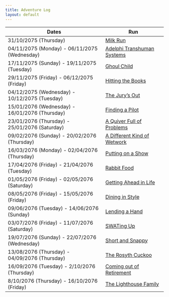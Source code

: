 ```yaml
---
title: Adventure Log
layout: default
---
```


| Dates                                          | Run                                                       |
| ---------------------------------------------- | --------------------------------------------------------- |
| 31/10/2075 (Thursday)                          | [Milk Run](MilkRun.md)                                    |
| 04/11/2075 (Monday) - 06/11/2075 (Wednesday)   | [Adelphi Transhuman Systems](AdelphiTranshumanSystems.md) |
| 17/11/2075 (Sunday) - 19/11/2075 (Tuesday)     | [Ghoul Child](GhoulChild.md)                              |
| 29/11/2075 (Friday) - 06/12/2075 (Friday)      | [Hitting the Books](HittingTheBooks.md)                   |
| 04/12/2075 (Wednesday) - 10/12/2075 (Tuesday)  | [The Jury’s Out](TheJurysOut.md)                          |
| 15/01/2076 (Wednesday) - 16/01/2076 (Thursday) | [Finding a Pilot](FindingAPilot.md)                       |
| 23/01/2076 (Thursday) - 25/01/2076 (Saturday)  | [A Quiver Full of Problems](AQuiverFullOfProblems.md)     |
| 09/02/2076 (Sunday) - 20/02/2076 (Thursday)    | [A Different Kind of Wetwork](ADifferentKindOfWetwork.md) |
| 16/03/2076 (Monday) - 02/04/2076 (Thursday)    | [Putting on a Show](PuttingOnAShow.md)                    |
| 17/04/2076 (Friday) - 21/04/2076 (Tuesday)     | [Rabbit Food](RabbitFood.md)                              |
| 01/05/2076 (Friday) - 02/05/2076 (Saturday)    | [Getting Ahead in Life](GettingAheadInLife.md)            |
| 08/05/2076 (Friday) - 15/05/2076 (Friday)      | [Dining in Style](DiningInStyle.md)                       |
| 09/06/2076 (Tuesday) - 14/06/2076 (Sunday)     | [Lending a Hand](LendingAHand.md)                         |
| 03/07/2076 (Friday) - 11/07/2076 (Saturday)    | [SWATing Up](SWATingUp.md)                                |
| 19/07/2076 (Sunday) - 22/07/2076 (Wednesday)   | [Short and Snappy](ShortAndSnappy.md)                     |
| 13/08/2076 (Thursday) - 04/09/2076 (Thursday)  | [The Rosyth Cuckoo](TheRosythCuckoo.md)                   |
| 16/09/2076 (Tuesday) - 2/10/2076 (Thursday)    | [Coming out of Retirement](ComingOutOfRetirement.md)      |
| 8/10/2076  (Thursday) - 16/10/2076 (Friday)    | [The Lighthouse Family](TheLighthouseFamily.md)           |
